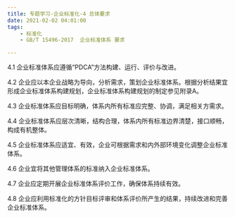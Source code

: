 ```yaml
---
title: 专题学习-企业标准化-4 总体要求
date: 2021-02-02 04:01:00
tags: 
	- 标准化
	- GB/T 15496-2017  企业标准体系 要求

---
```


4.1 企业标准体系应遵循“PDCA”方法构建、运行、评价与改进。

4.2 企业应以本企业战略为导向，分析需求，策划企业标准体系。根据分析结果宜形成企业标准体系构建规划，企业标准体系构建规划的制定参见附录A。

4.3 企业标准体系应目标明确，体系内所有标准应完整、协调，满足相关方需求。

4.4 企业标准体系应层次清晰，结构合理，体系内所有标准边界清楚，接口顺畅，构成有机整体。

4.5 企业标准体系应适宜、有效，企业可根据需求和内外部环境变化调整企业标准体系。

4.6 企业宜将其他管理体系的标准纳入企业标准体系。

4.7 企业应定期开展企业标准体系评价工作，确保体系持续有效。

4.8 企业应利用标准化的方针目标评审和体系评价所产生的结果，持续改进和完善企业标准体系。

